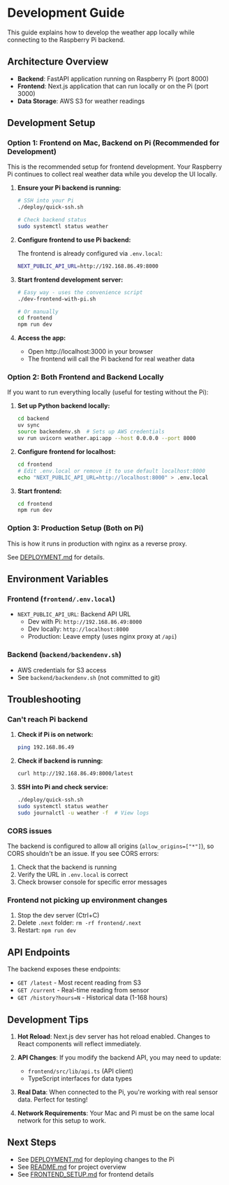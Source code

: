# Development Guide

This guide explains how to develop the weather app locally while connecting to the Raspberry Pi backend.

## Architecture Overview

- **Backend**: FastAPI application running on Raspberry Pi (port 8000)
- **Frontend**: Next.js application that can run locally or on the Pi (port 3000)
- **Data Storage**: AWS S3 for weather readings

## Development Setup

### Option 1: Frontend on Mac, Backend on Pi (Recommended for Development)

This is the recommended setup for frontend development. Your Raspberry Pi continues to collect real weather data while you develop the UI locally.

1. **Ensure your Pi backend is running:**
   ```bash
   # SSH into your Pi
   ./deploy/quick-ssh.sh
   
   # Check backend status
   sudo systemctl status weather
   ```

2. **Configure frontend to use Pi backend:**
   
   The frontend is already configured via `.env.local`:
   ```bash
   NEXT_PUBLIC_API_URL=http://192.168.86.49:8000
   ```

3. **Start frontend development server:**
   ```bash
   # Easy way - uses the convenience script
   ./dev-frontend-with-pi.sh
   
   # Or manually
   cd frontend
   npm run dev
   ```

4. **Access the app:**
   - Open http://localhost:3000 in your browser
   - The frontend will call the Pi backend for real weather data

### Option 2: Both Frontend and Backend Locally

If you want to run everything locally (useful for testing without the Pi):

1. **Set up Python backend locally:**
   ```bash
   cd backend
   uv sync
   source backendenv.sh  # Sets up AWS credentials
   uv run uvicorn weather.api:app --host 0.0.0.0 --port 8000
   ```

2. **Configure frontend for localhost:**
   ```bash
   cd frontend
   # Edit .env.local or remove it to use default localhost:8000
   echo "NEXT_PUBLIC_API_URL=http://localhost:8000" > .env.local
   ```

3. **Start frontend:**
   ```bash
   cd frontend
   npm run dev
   ```

### Option 3: Production Setup (Both on Pi)

This is how it runs in production with nginx as a reverse proxy.

See [DEPLOYMENT.md](./DEPLOYMENT.md) for details.

## Environment Variables

### Frontend (`frontend/.env.local`)

- `NEXT_PUBLIC_API_URL`: Backend API URL
  - Dev with Pi: `http://192.168.86.49:8000`
  - Dev locally: `http://localhost:8000`
  - Production: Leave empty (uses nginx proxy at `/api`)

### Backend (`backend/backendenv.sh`)

- AWS credentials for S3 access
- See `backend/backendenv.sh` (not committed to git)

## Troubleshooting

### Can't reach Pi backend

1. **Check if Pi is on network:**
   ```bash
   ping 192.168.86.49
   ```

2. **Check if backend is running:**
   ```bash
   curl http://192.168.86.49:8000/latest
   ```

3. **SSH into Pi and check service:**
   ```bash
   ./deploy/quick-ssh.sh
   sudo systemctl status weather
   sudo journalctl -u weather -f  # View logs
   ```

### CORS issues

The backend is configured to allow all origins (`allow_origins=["*"]`), so CORS shouldn't be an issue. If you see CORS errors:

1. Check that the backend is running
2. Verify the URL in `.env.local` is correct
3. Check browser console for specific error messages

### Frontend not picking up environment changes

1. Stop the dev server (Ctrl+C)
2. Delete `.next` folder: `rm -rf frontend/.next`
3. Restart: `npm run dev`

## API Endpoints

The backend exposes these endpoints:

- `GET /latest` - Most recent reading from S3
- `GET /current` - Real-time reading from sensor
- `GET /history?hours=N` - Historical data (1-168 hours)

## Development Tips

1. **Hot Reload**: Next.js dev server has hot reload enabled. Changes to React components will reflect immediately.

2. **API Changes**: If you modify the backend API, you may need to update:
   - `frontend/src/lib/api.ts` (API client)
   - TypeScript interfaces for data types

3. **Real Data**: When connected to the Pi, you're working with real sensor data. Perfect for testing!

4. **Network Requirements**: Your Mac and Pi must be on the same local network for this setup to work.

## Next Steps

- See [DEPLOYMENT.md](./DEPLOYMENT.md) for deploying changes to the Pi
- See [README.md](./README.md) for project overview
- See [FRONTEND_SETUP.md](./FRONTEND_SETUP.md) for frontend details

